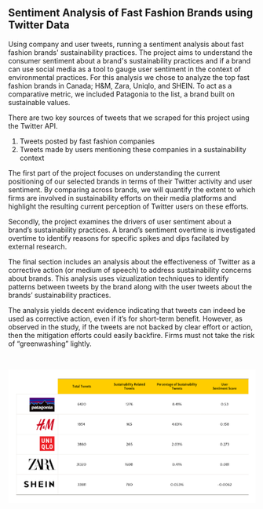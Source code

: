 ## Sentiment Analysis of Fast Fashion Brands using Twitter Data
Using company and user tweets, running a sentiment analysis about fast fashion brands' sustainability practices. The project aims to understand the consumer sentiment about a brand's sustainability practices and if a brand can use social media as a tool to gauge user sentiment in the context of environmental practices. For this analysis we chose to analyze the top fast fashion brands in Canada; H&M, Zara, Uniqlo, and SHEIN. To act as a comparative metric, we included Patagonia to the list, a brand built on sustainable values.

There are two key sources of tweets that we scraped for this project using the Twitter API. 
1. Tweets posted by fast fashion companies
2. Tweets made by users mentioning these companies in a sustainability context

The first part of the project focuses on understanding the current positioning of our selected brands in terms of their Twitter activity and user sentiment. By comparing across brands, we will quantify the extent to which firms are involved in sustainability efforts on their media platforms and highlight the resulting current perception of Twitter users on these efforts.

Secondly, the project examines the drivers of user sentiment about a brand’s sustainability practices. A brand’s sentiment overtime is investigated overtime to identify reasons for specific spikes and dips facilated by external research.

The final section includes an analysis about the effectiveness of Twitter as a corrective action (or medium of speech) to address sustainability concerns about brands. This analysis uses vizualization techniques to identify patterns between tweets by the brand along with the user tweets about the brands’ sustainability practices. 

The analysis yields decent evidence indicating that tweets can indeed be used as corrective action, even if it’s for short-term benefit. However, as observed in the study, if the tweets are not backed by clear effort or action, then the mitigation efforts could easily backfire. Firms must not take the risk of “greenwashing” lightly.

<br>

<p align="center">
  <img src="https://github.com/codebyvictor/Fashion-Industry-Sentiment-Analysis/blob/dae51fdf17629f99c7052b169e85e7978bd67285/sustainability.png">
</p>

